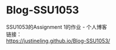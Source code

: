 # Blog-SSU1053  
SSU1053的Assignment 1的作业 - 个人博客  
链接：  
https://justineling.github.io/Blog-SSU1053/
